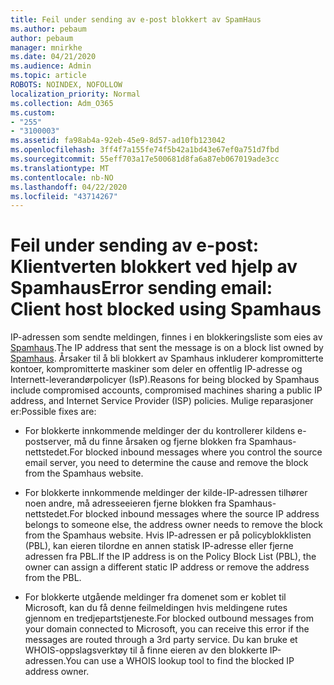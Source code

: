 ```yaml
---
title: Feil under sending av e-post blokkert av SpamHaus
ms.author: pebaum
author: pebaum
manager: mnirkhe
ms.date: 04/21/2020
ms.audience: Admin
ms.topic: article
ROBOTS: NOINDEX, NOFOLLOW
localization_priority: Normal
ms.collection: Adm_O365
ms.custom:
- "255"
- "3100003"
ms.assetid: fa98ab4a-92eb-45e9-8d57-ad10fb123042
ms.openlocfilehash: 3ff4f7a155fe74f5b42a1bd43e67ef0a751d7fbd
ms.sourcegitcommit: 55eff703a17e500681d8fa6a87eb067019ade3cc
ms.translationtype: MT
ms.contentlocale: nb-NO
ms.lasthandoff: 04/22/2020
ms.locfileid: "43714267"
---
```

# <a name="error-sending-email-client-host-blocked-using-spamhaus"></a><span data-ttu-id="d5ec9-102">Feil under sending av e-post: Klientverten blokkert ved hjelp av Spamhaus</span><span class="sxs-lookup"><span data-stu-id="d5ec9-102">Error sending email: Client host blocked using Spamhaus</span></span>

<span data-ttu-id="d5ec9-103">IP-adressen som sendte meldingen, finnes i en blokkeringsliste som eies av [Spamhaus](https://go.microsoft.com/fwlink/p/?linkid=123245).</span><span class="sxs-lookup"><span data-stu-id="d5ec9-103">The IP address that sent the message is on a block list owned by [Spamhaus](https://go.microsoft.com/fwlink/p/?linkid=123245).</span></span> <span data-ttu-id="d5ec9-104">Årsaker til å bli blokkert av Spamhaus inkluderer kompromitterte kontoer, kompromitterte maskiner som deler en offentlig IP-adresse og Internett-leverandørpolicyer (IsP).</span><span class="sxs-lookup"><span data-stu-id="d5ec9-104">Reasons for being blocked by Spamhaus include compromised accounts, compromised machines sharing a public IP address, and Internet Service Provider (ISP) policies.</span></span> <span data-ttu-id="d5ec9-105">Mulige reparasjoner er:</span><span class="sxs-lookup"><span data-stu-id="d5ec9-105">Possible fixes are:</span></span>
  
- <span data-ttu-id="d5ec9-106">For blokkerte innkommende meldinger der du kontrollerer kildens e-postserver, må du finne årsaken og fjerne blokken fra Spamhaus-nettstedet.</span><span class="sxs-lookup"><span data-stu-id="d5ec9-106">For blocked inbound messages where you control the source email server, you need to determine the cause and remove the block from the Spamhaus website.</span></span>

- <span data-ttu-id="d5ec9-107">For blokkerte innkommende meldinger der kilde-IP-adressen tilhører noen andre, må adresseeieren fjerne blokken fra Spamhaus-nettstedet.</span><span class="sxs-lookup"><span data-stu-id="d5ec9-107">For blocked inbound messages where the source IP address belongs to someone else, the address owner needs to remove the block from the Spamhaus website.</span></span> <span data-ttu-id="d5ec9-108">Hvis IP-adressen er på policyblokklisten (PBL), kan eieren tilordne en annen statisk IP-adresse eller fjerne adressen fra PBL.</span><span class="sxs-lookup"><span data-stu-id="d5ec9-108">If the IP address is on the Policy Block List (PBL), the owner can assign a different static IP address or remove the address from the PBL.</span></span>

- <span data-ttu-id="d5ec9-109">For blokkerte utgående meldinger fra domenet som er koblet til Microsoft, kan du få denne feilmeldingen hvis meldingene rutes gjennom en tredjepartstjeneste.</span><span class="sxs-lookup"><span data-stu-id="d5ec9-109">For blocked outbound messages from your domain connected to Microsoft, you can receive this error if the messages are routed through a 3rd party service.</span></span> <span data-ttu-id="d5ec9-110">Du kan bruke et WHOIS-oppslagsverktøy til å finne eieren av den blokkerte IP-adressen.</span><span class="sxs-lookup"><span data-stu-id="d5ec9-110">You can use a WHOIS lookup tool to find the blocked IP address owner.</span></span>
